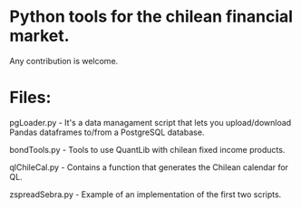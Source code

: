 



# Python tools for the chilean financial market.
Any contribution is welcome.

# Files:

pgLoader.py - It's a data managament script that lets you upload/download Pandas dataframes to/from a PostgreSQL database. 

bondTools.py - Tools to use QuantLib with chilean fixed income products.

qlChileCal.py - Contains a function that generates the Chilean calendar for QL.

zspreadSebra.py - Example of an implementation of the first two scripts. 
